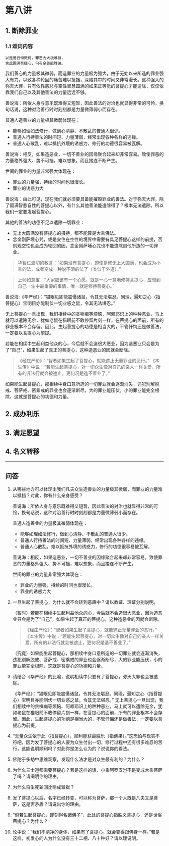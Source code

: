 # 第八讲

## 1. 断除罪业

### 1.1 颂词内容

```
以是善行恒微弱，罪恶力大极难挡，
舍此圆满菩提心，何有余善能胜彼。
```

我们善心的力量极其微弱，而造罪业的力量极为强大，由于无始以来所造的罪业强大有力，以致各种轮回的痛苦难以抵挡，深陷其中的时间又非常漫长。这种强大的弥天大罪，只有依靠慈悲与空性智慧圆满的如来正等觉的菩提心才能遣除，仅仅依靠我们自己以及其他善法的力量远远不够。

善说海：所依人身与意乐既难得又短暂，因此善法的对治也就显得非常的可怜，换句话说，这种对治善行时时刻刻都是力量微薄弱小而存在。

普通人造善业的力量极其微弱体现在：

- 能够如理如法修行，做到心清静、不散乱的普通人很少。
- 普通人行持善法的时间短、力量薄弱，经常出现各种各样的违缘。
- 普通人心散乱，难以抵抗外境的诱惑力，修行的功德很容易被瓦解。

善说海：相反，如果造恶业，一切不善业的因缘聚合起来却非常容易。致使罪恶的力量格外强大、势不可挡，难以想象，而且接连不断产生。

世间的罪业的力量非常强大体现在：

- 罪业的力量强，持续的时间也很漫长。
- 罪业的诱惑力大

善说海：由此可见，现在我们就必须要具备能摧毁罪业的善法。对于弥天大罪，除了圆满智悲自性的菩提心以外，有什么其他善法能遣除得了？根本无法遣除。所以我们一定要发起菩提心。

其他的善法的功德不足以遣除一切罪业：

- 无上大圆满没有菩提心的摄持，都不能算是大乘佛法。
- 念金刚萨埵心咒，或是安住在空性的境界中需要有具足菩提心这样的前提，否则观空性也会成为轮回的因，念金刚萨埵心咒也不能遣除自他所造的一切罪业。

> 华智仁波切的教言：“如果没有菩提心，即便是修无上大圆满，也会成为小乘的法，或者变成一种说不清的法了（类似于外道）。”

> 上师如意宝：“大家应该有一个心愿，就是一心一意地修持菩提心，应想到自己一生中最重要的事情，唯一就是修持菩提心。”

善说海:《华严经》：“猫眼见即能震慑诸鼠，令其无法堪忍。同理，遍知之心（指菩提心）宝明目亦能制伏一切业惑之鼠，令其无法堪忍。” 

无上菩提心一旦出现，我们相续中的贪嗔痴等烦恼、阿赖耶识上的种种恶业，马上就可以遣除无余，犹如老鼠在猫眼前不敢停留片刻一样，在菩提心的面前，所有的罪业根本不会存留。因此，生起菩提心的功德是相当大的，不管忏悔还是做善法，一定要以菩提心为前提。

若能在相续中生起利益他众的心，今后就不会造很大恶业，因为造恶业只会是为了“自己”，如果生起了真正的菩提心，这种造恶业的因就会断除。

> 《经庄严论》：“智者如果生起了菩提心，就能遮止无量罪业的恶行。”
> 《本生传》中说：“若能生起菩提心，对一切众生像对自己的亲人一样关爱，所有的非法行就会被遮止，更何况是造不善业了。”

如果能生起菩提心，那相续中身口意所造的一切罪业就会逐渐消失，违犯别解脱戒、菩萨戒、密乘戒的罪业也会逐渐断尽，大的罪业能压伏，小的罪业能完全根除，这就是菩提心的功德和力量。


## 2. 成办利乐

## 3. 满足愿望

## 4. 名义转移

***

## 问答

1. 从哪些地方可以体现出我们凡夫众生造善业的力量极其微弱，而罪业的力量难以抵挡？对此，你有什么亲身感受？

    善说海：所依人身与意乐既难得又短暂，因此善法的对治也就显得非常的可怜，换句话说，这种对治善行时时刻刻都是力量微薄弱小而存在。

    普通人造善业的力量极其微弱体现在：

    - 能够如理如法修行，做到心清静、不散乱的普通人很少。
    - 普通人行持善法的时间短、力量薄弱，经常出现各种各样的违缘。
    - 普通人心散乱，难以抵抗外境的诱惑力，修行的功德很容易被瓦解。

    善说海：相反，如果造恶业，一切不善业的因缘聚合起来却非常容易。致使罪恶的力量格外强大、势不可挡，难以想象，而且接连不断产生。

    世间的罪业的力量非常强大体现在：

    - 罪业的力量强，持续的时间也很漫长。
    - 罪业的诱惑力大

2. 一旦生起了菩提心，为什么就不会转到恶趣中？请以教证、理证分别说明。

    （暂时）若能在相续中生起利益他众的心，今后就不会造很大恶业，因为造恶业只会是为了“自己”，如果生起了真正的菩提心，这种造恶业的因就会断除。

    > 《经庄严论》：“智者如果生起了菩提心，就能遮止无量罪业的恶行。”
    > 《本生传》中说：“若能生起菩提心，对一切众生像对自己的亲人一样关爱，所有的非法行就会被遮止，更何况是造不善业了。”

    （究竟）如果能生起菩提心，那相续中身口意所造的一切罪业就会逐渐消失，违犯别解脱戒、菩萨戒、密乘戒的罪业也会逐渐断尽，大的罪业能压伏，小的罪业能完全根除，这就是菩提心的功德和力量。


3. 请结合《华严经》的比喻，说明相续中只要有了菩提心，弥天大罪也会被遣除。
    
    《华严经》：“猫眼见即能震慑诸鼠，令其无法堪忍。同理，遍知之心（指菩提心）宝明目亦能制伏一切业惑之鼠，令其无法堪忍。” 无上菩提心一旦出现，我们相续中的贪嗔痴等烦恼、阿赖耶识上的种种恶业，马上就可以遣除无余，犹如老鼠在猫眼前不敢停留片刻一样，在菩提心的面前，所有的罪业根本不会存留。因此，生起菩提心的功德是相当大的，不管忏悔还是做善法，一定要以菩提心为前提。
    
4. “无量众生依于此（指菩提心），顺利能获最胜乐（指佛果）。”这恐怕与现实不符吧，因为发了菩提心的人要为众生付出一切，修行过程中还有很多难忍的苦行，这能说明顺利吗？对此你是怎么认为的？说说你的看法。

5. 佛陀于多劫中思维观察，发现什么法才是对众生最有利的？为什么？

6. 为什么三士道都需要菩提心？若是这样的话，小乘阿罗汉岂不是变成大乘菩萨了吗？请阐明你的理由。

7. 为什么将生死轮回比喻成监狱？

8. 发了菩提心以后，名字已经转变，可以称为菩萨，那一个人既是凡夫又是菩萨，这是否矛盾？请说出你的理由。

9. “倘若生起菩提心，即刻得名诸佛子”，此处的菩提心指胜义菩提心，还是世俗菩提心？为什么？

10. 论中说：“我们不清净的身体，如果有了菩提心，就会变得跟佛身一样。”若是这样，初发心的人为什么没有三十二相、八十种好？请以理说明。